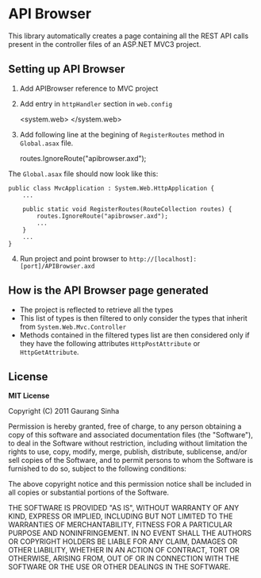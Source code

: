 API Browser
===========

This library automatically creates a page containing all the REST API calls present in the controller files of an ASP.NET MVC3 project.

Setting up API Browser
----------------------

1) Add APIBrowser reference to MVC project

2) Add entry in `httpHandler` section in `web.config`

    <system.web>
        <httpHandlers>
            <add verb="GET" path="apibrowser.axd" type="Webtools.APIBrowser, APIBrowser" />
        </httpHandlers>
    </system.web>

3) Add following line at the begining of `RegisterRoutes` method in `Global.asax` file.

    routes.IgnoreRoute("apibrowser.axd");

The `Global.asax` file should now look like this:

    public class MvcApplication : System.Web.HttpApplication {
        ...
        
        public static void RegisterRoutes(RouteCollection routes) {
            routes.IgnoreRoute("apibrowser.axd");            
            ...            
        }
        ...
    }


4) Run project and point browser to `http://[localhost]:[port]/APIBrowser.axd`

How is the API Browser page generated
-------------------------------------

* The project is reflected to retrieve all the types
* This list of types is then filtered to only consider the types that inherit from `System.Web.Mvc.Controller`
* Methods contained in the filtered types list are then considered only if they have the following attributes `HttpPostAttribute` or `HttpGetAttribute`.

License
-------

**MIT License**

Copyright (C) 2011 Gaurang Sinha

Permission is hereby granted, free of charge, to any person obtaining a copy of
this software and associated documentation files (the "Software"), to deal in
the Software without restriction, including without limitation the rights to
use, copy, modify, merge, publish, distribute, sublicense, and/or sell copies
of the Software, and to permit persons to whom the Software is furnished to do
so, subject to the following conditions:

The above copyright notice and this permission notice shall be included in all
copies or substantial portions of the Software.

THE SOFTWARE IS PROVIDED "AS IS", WITHOUT WARRANTY OF ANY KIND, EXPRESS OR
IMPLIED, INCLUDING BUT NOT LIMITED TO THE WARRANTIES OF MERCHANTABILITY,
FITNESS FOR A PARTICULAR PURPOSE AND NONINFRINGEMENT. IN NO EVENT SHALL THE
AUTHORS OR COPYRIGHT HOLDERS BE LIABLE FOR ANY CLAIM, DAMAGES OR OTHER
LIABILITY, WHETHER IN AN ACTION OF CONTRACT, TORT OR OTHERWISE, ARISING FROM,
OUT OF OR IN CONNECTION WITH THE SOFTWARE OR THE USE OR OTHER DEALINGS IN THE
SOFTWARE.